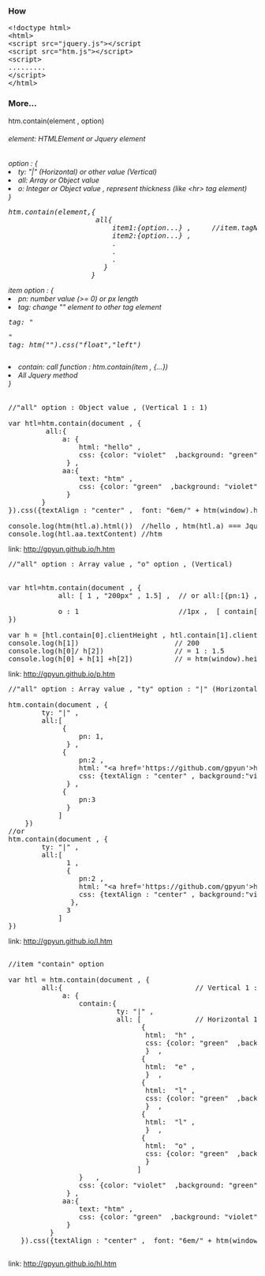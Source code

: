 ﻿<h3> How </h3>
 <pre>
&lt;!doctype html&gt;
&lt;html&gt;
&lt;script src="jquery.js"&gt;&lt;/script
&lt;script src="htm.js"&gt;&lt;/script&gt;
&lt;script&gt;
.........
&lt;/script&gt;
&lt;/html&gt;
</pre>

<h3>More...</h3>

htm.contain(element , option)
<h6>element: HTMLElement or Jquery element</h6>
<h6>option : {
<li>            ty: "|" (Horizontal) or other value (Vertical) </li>
<li>           all:  Array or Object value</li>
<li>             o: Integer or Object value , represent thickness (like &lt;hr&gt; tag element) </li>   
            }
<pre>
htm.contain(element,{                         
                     all{
                         item1:{option...} ,     //item.tagName== "TP" , <tp> element
                         item2:{option...} ,
                         .
                         .
                         .
                       }
                    }
</pre>
item option : { 
<li>pn: number value (>= 0) or px length</li>
<li>tag: change "<tp>" element to other tag element</li>
<pre>
tag: "<p>"
tag: htm("<a>").css("float","left")
</pre> 
<li>contain: call function : htm.contain(item , {...})</li>
<li> All Jquery method </li> 
} </h6>



<pre>
//"all" option : Object value , (Vertical 1 : 1)

var htl=htm.contain(document , {
         all:{
             a: {
                 html: "hello" ,
                 css: {color: "violet"  ,background: "green"}
              } ,
             aa:{
                 text: "htm" ,
                 css: {color: "green"  ,background: "violet"}
              }
        }
}).css({textAlign : "center" ,  font: "6em/" + htm(window).height()/2 + "px htm"})

console.log(htm(htl.a).html())  //hello , htm(htl.a) === Jquery(htl.a)
console.log(htl.aa.textContent) //htm
</pre>
link:  <a href= "h.htm"> http://gpyun.github.io/h.htm </a>
<pre>
//"all" option : Array value , "o" option , (Vertical)


var htl=htm.contain(document , {
            all: [ 1 , "200px" , 1.5] ,  // or all:[{pn:1} , {pn:"200px"} , {pn:1.5}]
            
            o : 1                        //1px ,  [ contain[0] , "o" Object , contain[1] , "o" Object , contain[2]]
})

var h = [htl.contain[0].clientHeight , htl.contain[1].clientHeight , htl.contain[2].clientHeight ]
console.log(h[1])                       // 200
console.log(h[0]/ h[2])                 // = 1 : 1.5
console.log(h[0] + h[1] +h[2])          // = htm(window).height() - 2px  , two "o" Object : total 2px
</pre>
link:  <a href= "p.htm"> http://gpyun.github.io/p.htm </a>

<pre>
//"all" option : Array value , "ty" option : "|" (Horizontal 1 : 2 : 3)

htm.contain(document , {
        ty: "|" , 
        all:[
             {
                 pn: 1,
              } ,
             {
                 pn:2 ,
                 html: "&lt;a href='https://github.com/gpyun'&gt;https://github.com/gpyun&lt;/a&gt;" ,
                 css: {textAlign : "center" , background:"violet" , lineHeight : htm(window).height() + "px"}
              } ,
             {
                 pn:3
              }
            ]
    })
//or
htm.contain(document , {
        ty: "|" , 
        all:[
              1 ,
              {
                 pn:2 ,
                 html: "&lt;a href='https://github.com/gpyun'&gt;https://github.com/gpyun&lt;/a&gt;" ,
                 css: {textAlign : "center" , background:"violet" , lineHeight : htm(window).height() + "px"}
               },
              3
            ]
})
</pre>
link:  <a href= "l.htm"> http://gpyun.github.io/l.htm </a>
<pre>
 
//item "contain" option 

var htl = htm.contain(document , {
        all:{                                // Vertical 1 : 1
             a: {
                 contain:{
                          ty: "|" ,
                          all: [             // Horizontal 1 : 1 : 1 : 1 : 1         
                                {
                                 html:  "h" ,
                                 css: {color: "green"  ,background: "lightgreen"}
                                 }  ,
                                {
                                 html:  "e" ,
                                 }  ,
                                {
                                 html:  "l" ,
                                 css: {color: "green"  ,background: "lightgreen"}
                                 }  ,
                                {
                                 html:  "l" ,
                                 }  ,
                                {
                                 html:  "o" ,
                                 css: {color: "green"  ,background: "lightgreen"}
                                 }
                               ]
                 }   ,
                 css: {color: "violet"  ,background: "green"}
              } ,
             aa:{
                 text: "htm" ,
                 css: {color: "green"  ,background: "violet"}
              }
          }
   }).css({textAlign : "center" ,  font: "6em/" + htm(window).height()/2 + "px htm"})

</pre>
link:  <a href= "hl.htm"> http://gpyun.github.io/hl.htm </a>